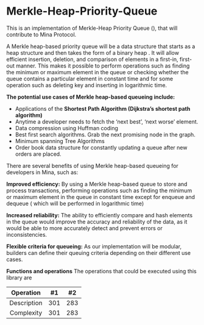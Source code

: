 # Merkle-Heap-Priority-Queue
This is an implementation of Merkle-Heap Priority Queue (), that will contribute to Mina Protocol.

A Merkle heap-based priority queue will be a data structure that starts as a heap structure and then takes the form of a binary heap . It will allow efficient insertion, deletion, and comparison of elements in a first-in, first-out manner. This makes it possible to perform operations such as finding the minimum or maximum element in the queue or checking whether the queue contains a particular element in constant time and for some operation such as deleting key and inserting in logarithmic time.

**The potential use cases of Merkle heap-based queueing include:**

- Applications of the **Shortest Path Algorithm (Dijkstra’s shortest path algorithm)**
- Anytime a developer needs to fetch the ‘next best’, ‘next worse’ element.
- Data compression using Huffman coding
- Best first search algorithms. Grab the next promising node in the graph.
- Minimum spanning Tree Algorithms
- Order book data structure for constantly updating a queue after new orders are placed.

There are several benefits of using Merkle heap-based queueing for developers in Mina, such as:

**Improved efficiency:** By using a Merkle heap-based queue to store and process transactions,  performing operations such as finding the minimum or maximum element in the queue in constant time except for enqueue and dequeue ( which will be performed in logarithmic time)

**Increased reliability:** The ability to efficiently compare and hash elements in the queue would improve the accuracy and reliability of the data, as it would be able to more accurately detect and prevent errors or inconsistencies. 

**Flexible criteria for queueing:** As our implementation will be modular, builders can define their queuing criteria depending on their different use cases.

**Functions and operations** 
The operations that could be executed using this library are

| Operation | #1    | #2    |
| :---:   | :---: | :---: |
| Description | 301   | 283   |
| Complexity | 301   | 283   |
